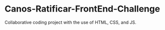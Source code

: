 # Canos-Ratificar-FrontEnd-Challenge
Collaborative coding project with the use of HTML, CSS, and JS. 
